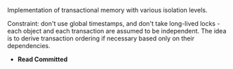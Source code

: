 Implementation of transactional memory with various isolation levels.

Constraint: don't use global timestamps, and don't take long-lived locks - each object and each transaction are assumed to be independent.
The idea is to derive transaction ordering if necessary based only on their dependencies.

- **Read Committed**
